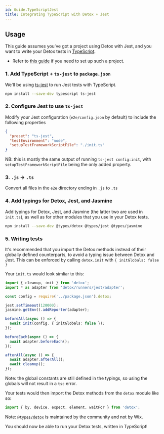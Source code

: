 ```yaml
---
id: Guide.TypeScriptJest
title: Integrating TypeScript with Detox + Jest
---
```


## Usage

This guide assumes you've got a project using Detox with Jest, and you want to write your Detox tests in [TypeScript](https://www.typescriptlang.org).

- Refer to [this guide](./Guide.Jest.md) if you need to set up such a project.

### 1. Add TypeScript + `ts-jest` to `package.json`

We'll be using [ts-jest](https://kulshekhar.github.io/ts-jest/) to run Jest tests with TypeScript.

```sh
npm install --save-dev typescript ts-jest
```

### 2. Configure Jest to use `ts-jest`

Modify your Jest configuration (`e2e/config.json` by default) to include the following properties

```json
{
  "preset": "ts-jest",
  "testEnvironment": "node",
  "setupTestFrameworkScriptFile": "./init.ts"
}
```

NB: this is mostly the same output of running `ts-jest config:init`, with `setupTestFrameworkScriptFile` being the only added property.

### 3. `.js` -> `.ts`

Convert all files in the `e2e` directory ending in `.js` to `.ts`

### 4. Add typings for Detox, Jest, and Jasmine

Add typings for Detox, Jest, and Jasmine (the latter two are used in `init.ts`), as well as for other modules that you use in your Detox tests.

```sh
npm install --save-dev @types/detox @types/jest @types/jasmine
```

### 5. Writing tests

It's recommended that you import the Detox methods instead of their globally defined counterparts, to avoid a typing issue between Detox and Jest. This can be enforced by calling `detox.init` with `{ initGlobals: false }`

Your `init.ts` would look simliar to this:

```ts
import { cleanup, init } from 'detox';
import * as adapter from 'detox/runners/jest/adapter';

const config = require('../package.json').detox;

jest.setTimeout(120000);
jasmine.getEnv().addReporter(adapter);

beforeAll(async () => {
  await init(config, { initGlobals: false });
});

beforeEach(async () => {
  await adapter.beforeEach();
});

afterAll(async () => {
  await adapter.afterAll();
  await cleanup();
});
```

Note: the global constants are still defined in the typings, so using the globals will not result in a `tsc` error.

Your tests would then import the Detox methods from the `detox` module like so:

```ts
import { by, device, expect, element, waitFor } from 'detox';
```

Note: [`@types/detox`](https://www.npmjs.com/package/@types/detox) is maintained by the community and not by Wix.

You should now be able to run your Detox tests, written in TypeScript!
